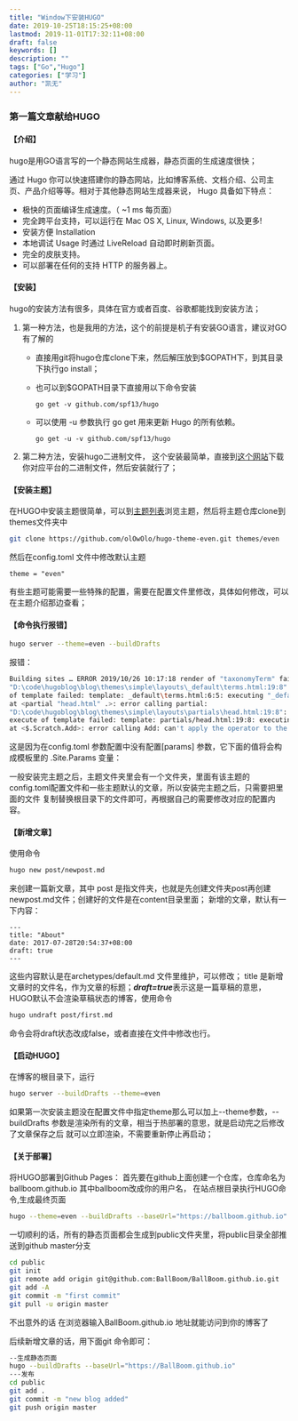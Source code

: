 ```yaml
---
title: "Window下安装HUGO"
date: 2019-10-25T18:15:25+08:00
lastmod: 2019-11-01T17:32:11+08:00
draft: false
keywords: []
description: ""
tags: ["Go","Hugo"]
categories: ["学习"]
author: "凯无"
---
```


### 第一篇文章献给HUGO

#### 【介绍】

hugo是用GO语言写的一个静态网站生成器，静态页面的生成速度很快；

通过 Hugo 你可以快速搭建你的静态网站，比如博客系统、文档介绍、公司主页、产品介绍等等。相对于其他静态网站生成器来说，
Hugo 具备如下特点：

- 极快的页面编译生成速度。（ ~1 ms 每页面）
- 完全跨平台支持，可以运行在  Mac OS X,  Linux,  Windows, 以及更多!
- 安装方便 Installation
- 本地调试 Usage 时通过 LiveReload 自动即时刷新页面。
- 完全的皮肤支持。
- 可以部署在任何的支持 HTTP 的服务器上。

#### 【安装】

hugo的安装方法有很多，具体在官方或者百度、谷歌都能找到安装方法；

1. 第一种方法，也是我用的方法，这个的前提是机子有安装GO语言，建议对GO有了解的

   - 直接用git将hugo仓库clone下来，然后解压放到$GOPATH下，到其目录下执行go install；
   - 也可以到$GOPATH目录下直接用以下命令安装

		```
		go get -v github.com/spf13/hugo
		```

   - 可以使用 -u 参数执行 go get 用来更新 Hugo 的所有依赖。

		```
		go get -u -v github.com/spf13/hugo
		```

2. 第二种方法，安装hugo二进制文件， 这个安装最简单，直接到[这个网站](https://github.com/gohugoio/hugo/releases)下载你对应平台的二进制文件，然后安装就行了；

#### 【安装主题】

在HUGO中安装主题很简单，可以到[主题列表](https://www.gohugo.org/theme/)浏览主题，然后将主题仓库clone到themes文件夹中
``` Bash
git clone https://github.com/olOwOlo/hugo-theme-even.git themes/even
```
然后在config.toml 文件中修改默认主题
```
theme = "even"
```
有些主题可能需要一些特殊的配置，需要在配置文件里修改，具体如何修改，可以在主题介绍那边查看；

#### 【命令执行报错】

``` Bash
hugo server --theme=even --buildDrafts
```

报错：
``` Bash
Building sites … ERROR 2019/10/26 10:17:18 render of "taxonomyTerm" failed: 
"D:\code\hugoblog\blog\themes\simple\layouts\_default\terms.html:19:8": execute 
of template failed: template: _default\terms.html:6:5: executing "_default\\terms.html" 
at <partial "head.html" .>: error calling partial: 
"D:\code\hugoblog\blog\themes\simple\layouts\partials\head.html:19:8": 
execute of template failed: template: partials/head.html:19:8: executing "partials/head.html" 
at <$.Scratch.Add>: error calling Add: can't apply the operator to the values
```
这是因为在config.toml 参数配置中没有配置\[params\] 参数，它下面的值将会构成模板里的 .Site.Params 变量：

一般安装完主题之后，主题文件夹里会有一个<exampleSite>文件夹，里面有该主题的config.toml配置文件和一些主题默认的文章，所以安装完主题之后，只需要把里面的文件
复制替换根目录下的文件即可，再根据自己的需要修改对应的配置内容。

#### 【新增文章】

使用命令
``` Bash
hugo new post/newpost.md
```
来创建一篇新文章，其中 post 是指文件夹，也就是先创建文件夹post再创建newpost.md文件；创建好的文件是在content目录里面；
新增的文章，默认有一下内容：
```
---
title: "About"
date: 2017-07-28T20:54:37+08:00
draft: true
---
```
这些内容默认是在archetypes/default.md 文件里维护，可以修改；
title 是新增文章时的文件名，作为文章的标题；***draft=true***表示这是一篇草稿的意思，HUGO默认不会渲染草稿状态的博客，使用命令
``` Bash
hugo undraft post/first.md
```
命令会将draft状态改成false，或者直接在文件中修改也行。

#### 【启动HUGO】

在博客的根目录下，运行
``` Bash
hugo server --buildDrafts --theme=even
```
如果第一次安装主题没在配置文件中指定theme那么可以加上--theme参数，--buildDrafts 参数是渲染所有的文章，相当于热部署的意思，就是启动完之后修改了文章保存之后
就可以立即渲染，不需要重新停止再启动；

#### 【关于部署】

将HUGO部署到Github Pages：
首先要在github上面创建一个仓库，仓库命名为ballboom.github.io 其中ballboom改成你的用户名，
在站点根目录执行HUGO命令,生成最终页面
``` Bash
hugo --theme=even --buildDrafts --baseUrl="https://ballboom.github.io"
```
一切顺利的话，所有的静态页面都会生成到public文件夹里，将public目录全部推送到github master分支
``` Bash
cd public
git init
git remote add origin git@github.com:BallBoom/BallBoom.github.io.git
git add -A
git commit -m "first commit"
git pull -u origin master
```
不出意外的话 在浏览器输入BallBoom.github.io 地址就能访问到你的博客了

后续新增文章的话，用下面git 命令即可：
``` Bash
--生成静态页面
hugo --buildDrafts --baseUrl="https://BallBoom.github.io"
---发布
cd public 
git add .
git commit -m "new blog added"
git push origin master
```
